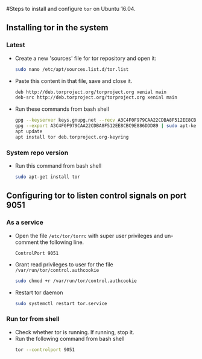 #Steps to install and configure `tor` on Ubuntu 16.04.

## Installing tor in the system

### Latest
* Create a new 'sources' file for tor repository and open it:

    ```bash
    sudo nano /etc/apt/sources.list.d/tor.list
    ```
* Paste this content in that file, save and close it.
    ```bash
    deb http://deb.torproject.org/torproject.org xenial main
    deb-src http://deb.torproject.org/torproject.org xenial main
    ```
* Run these commands from bash shell
    ```bash
    gpg --keyserver keys.gnupg.net --recv A3C4F0F979CAA22CDBA8F512EE8CBC9E886DDD89
    gpg --export A3C4F0F979CAA22CDBA8F512EE8CBC9E886DDD89 | sudo apt-key add -
    apt update
    apt install tor deb.torproject.org-keyring
    ```

### System repo version
* Run this command from bash shell
    ```bash
    sudo apt-get install tor
    ```

## Configuring tor to listen control signals on port 9051

### As a service
* Open the file `/etc/tor/torrc` with super user privileges and un-comment the following line.
    ```
    ControlPort 9051
    ```
* Grant read privileges to user for the file `/var/run/tor/control.authcookie`
    ```bash
    sudo chmod +r /var/run/tor/control.authcookie
    ```
* Restart tor daemon
   ```bash
   sudo systemctl restart tor.service
   ```

### Run tor from shell
* Check whether tor is running. If running, stop it.
* Run the following command from bash shell
    ```bash
    tor --controlport 9051
    ```
